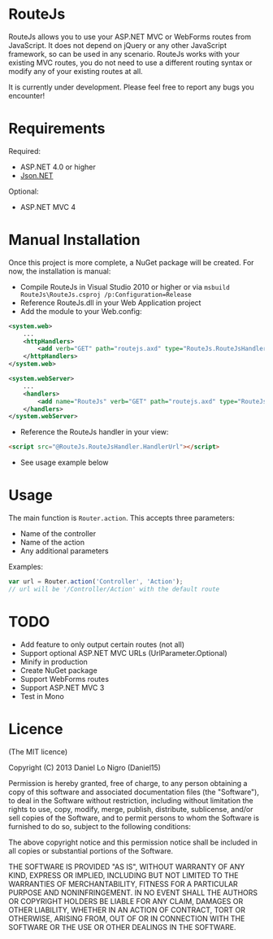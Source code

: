 RouteJs
=======
RouteJs allows you to use your ASP.NET MVC or WebForms routes from JavaScript. It does not depend on
jQuery or any other JavaScript framework, so can be used in any scenario. RouteJs works with your
existing MVC routes, you do not need to use a different routing syntax or modify any of your 
existing routes at all.

It is currently under development. Please feel free to report any bugs you encounter!

Requirements
============
Required:
 * ASP.NET 4.0 or higher
 * [Json.NET](http://james.newtonking.com/projects/json-net.aspx)

Optional:
 * ASP.NET MVC 4

Manual Installation
===================

Once this project is more complete, a NuGet package will be created. For now, the installation is
manual:

- Compile RouteJs in Visual Studio 2010 or higher or via `msbuild RouteJs\RouteJs.csproj /p:Configuration=Release`
- Reference RouteJs.dll in your Web Application project
- Add the module to your Web.config:

```xml
<system.web>
	...
	<httpHandlers>
		<add verb="GET" path="routejs.axd" type="RouteJs.RouteJsHandler, RouteJs" />
	</httpHandlers>
</system.web>

<system.webServer>
	...
	<handlers>
		<add name="RouteJs" verb="GET" path="routejs.axd" type="RouteJs.RouteJsHandler, RouteJs" />
	</handlers>
</system.webServer>
```
- Reference the RouteJs handler in your view:

```html
<script src="@RouteJs.RouteJsHandler.HandlerUrl"></script>
```
- See usage example below

Usage
=====

The main function is `Router.action`. This accepts three parameters:
- Name of the controller
- Name of the action
- Any additional parameters

Examples:

```javascript
var url = Router.action('Controller', 'Action'); 
// url will be '/Controller/Action' with the default route
```

TODO
====
- Add feature to only output certain routes (not all)
- Support optional ASP.NET MVC URLs (UrlParameter.Optional)
- Minify in production
- Create NuGet package
- Support WebForms routes
- Support ASP.NET MVC 3
- Test in Mono
 
Licence
=======
(The MIT licence)

Copyright (C) 2013 Daniel Lo Nigro (Daniel15)

Permission is hereby granted, free of charge, to any person obtaining a copy of
this software and associated documentation files (the "Software"), to deal in
the Software without restriction, including without limitation the rights to
use, copy, modify, merge, publish, distribute, sublicense, and/or sell copies
of the Software, and to permit persons to whom the Software is furnished to do
so, subject to the following conditions:

The above copyright notice and this permission notice shall be included in all
copies or substantial portions of the Software.

THE SOFTWARE IS PROVIDED "AS IS", WITHOUT WARRANTY OF ANY KIND, EXPRESS OR
IMPLIED, INCLUDING BUT NOT LIMITED TO THE WARRANTIES OF MERCHANTABILITY,
FITNESS FOR A PARTICULAR PURPOSE AND NONINFRINGEMENT. IN NO EVENT SHALL THE
AUTHORS OR COPYRIGHT HOLDERS BE LIABLE FOR ANY CLAIM, DAMAGES OR OTHER
LIABILITY, WHETHER IN AN ACTION OF CONTRACT, TORT OR OTHERWISE, ARISING FROM,
OUT OF OR IN CONNECTION WITH THE SOFTWARE OR THE USE OR OTHER DEALINGS IN THE
SOFTWARE.
